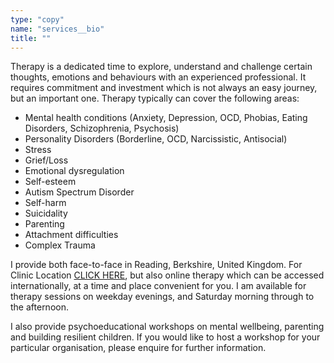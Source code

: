 ```yaml
---
type: "copy"
name: "services__bio"
title: ""
---
```


Therapy is a dedicated time to explore, understand and challenge certain thoughts, emotions and behaviours with an experienced professional. It requires commitment and investment which is not always an easy journey, but an important one. Therapy typically can cover the following areas:

- Mental health conditions (Anxiety, Depression, OCD, Phobias, Eating Disorders, Schizophrenia, Psychosis)
- Personality Disorders (Borderline, OCD, Narcissistic, Antisocial)
- Stress
- Grief/Loss
- Emotional dysregulation
- Self-esteem
- Autism Spectrum Disorder
- Self-harm
- Suicidality
- Parenting
- Attachment difficulties
- Complex Trauma

I provide both face-to-face in Reading, Berkshire, United Kingdom. For Clinic Location [CLICK HERE](http://liberties.netlify.com/contact), but also online therapy which can be accessed internationally, at a time and place convenient for you. I am available for therapy sessions on weekday evenings, and Saturday morning through to the afternoon.

I also provide psychoeducational workshops on mental wellbeing, parenting and building resilient children. If you would like to host a workshop for your particular organisation, please enquire for further information.
